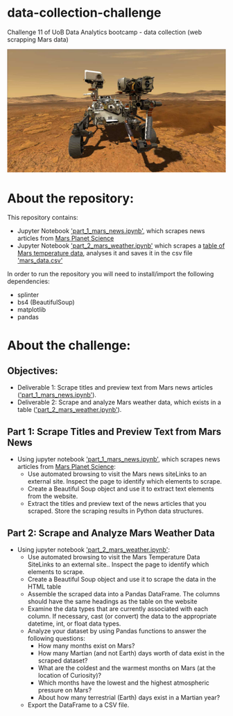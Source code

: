 # data-collection-challenge
Challenge 11 of UoB Data Analytics bootcamp - data collection (web scrapping Mars data)

![Photo of Mars Rover](https://github.com/catisf/data-collection-challenge/blob/main/mars_rover.jpg)

# About the repository:
This repository contains:
- Jupyter Notebook ['part_1_mars_news.ipynb'](https://github.com/catisf/data-collection-challenge/blob/main/part_1_mars_news.ipynb), which scrapes news articles from [Mars Planet Science](https://static.bc-edx.com/data/web/mars_news/index.html)
- Jupyter Notebook ['part_2_mars_weather.ipynb'](https://github.com/catisf/data-collection-challenge/blob/main/part_2_mars_weather.ipynb) which scrapes a [table of Mars temperature data](https://static.bc-edx.com/data/web/mars_facts/temperature.html), analyses it and saves it in the csv file ['mars_data.csv'](https://github.com/catisf/data-collection-challenge/blob/main/mars_data.csv)


In order to run the repository you will need to install/import the following dependencies:
- splinter
- bs4 (BeautifulSoup)
- matplotlib
- pandas

# About the challenge:
## Objectives:
- Deliverable 1: Scrape titles and preview text from Mars news articles (['part_1_mars_news.ipynb'](https://github.com/catisf/data-collection-challenge/blob/main/part_1_mars_news.ipynb)).
- Deliverable 2: Scrape and analyze Mars weather data, which exists in a table (['part_2_mars_weather.ipynb'](https://github.com/catisf/data-collection-challenge/blob/main/part_2_mars_weather.ipynb)).
  
## Part 1: Scrape Titles and Preview Text from Mars News
- Using jupyter notebook ['part_1_mars_news.ipynb'](https://github.com/catisf/data-collection-challenge/blob/main/part_1_mars_news.ipynb), which scrapes news articles from [Mars Planet Science](https://static.bc-edx.com/data/web/mars_news/index.html):
  - Use automated browsing to visit the Mars news siteLinks to an external site. Inspect the page to identify which elements to scrape.
  - Create a Beautiful Soup object and use it to extract text elements from the website.
  - Extract the titles and preview text of the news articles that you scraped. Store the scraping results in Python data structures.
 
## Part 2: Scrape and Analyze Mars Weather Data
- Using jupyter notebook ['part_2_mars_weather.ipynb'](https://github.com/catisf/data-collection-challenge/blob/main/part_2_mars_weather.ipynb):
  - Use automated browsing to visit the Mars Temperature Data SiteLinks to an external site.. Inspect the page to identify which elements to scrape.
  - Create a Beautiful Soup object and use it to scrape the data in the HTML table
  - Assemble the scraped data into a Pandas DataFrame. The columns should have the same headings as the table on the website
  - Examine the data types that are currently associated with each column. If necessary, cast (or convert) the data to the appropriate datetime, int, or float data types.
  - Analyze your dataset by using Pandas functions to answer the following questions:
    - How many months exist on Mars?
    - How many Martian (and not Earth) days worth of data exist in the scraped dataset?
    - What are the coldest and the warmest months on Mars (at the location of Curiosity)?
    - Which months have the lowest and the highest atmospheric pressure on Mars?
    - About how many terrestrial (Earth) days exist in a Martian year? 
  - Export the DataFrame to a CSV file.

